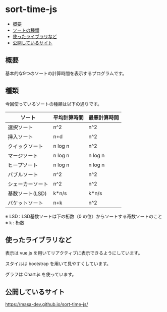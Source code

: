 # sort-time-js

* [概要](#概要)
* [ソートの種類](#ソートの種類)
* [使ったライブラリなど](#使ったライブラリなど)
* [公開しているサイト](#公開しているサイト)

## 概要

基本的な9つのソートの計算時間を表示するプログラムです。

## 種類

今回使っているソートの種類は以下の通りです。

| ソート | 平均計算時間 | 最悪計算時間 |
| --- | --- | --- |
| 選択ソート | n^2 | n^2 |
| 挿入ソート | n+d | n^2 |
| クイックソート | n log n | n^2 |
| マージソート | n log n | n log n |
| ヒープソート | n log n | n log n |
| バブルソート | n^2 | n^2 |
| シェーカーソート | n^2 | n^2 |
| 基数ソート(LSD) | k*n/s | k*n/s |
| バケットソート | n+k | n^2 |

※ LSD : LSD基数ソートは下の桁数（0 の位）からソートする奇数ソートのこと<br>
※ k : 桁数

## 使ったライブラリなど

表示は vue.js を用いてリアクティブに表示できるようにしています。

スタイルは bootstrap を用いて見やすくしています。

グラフは Chart.js を使っています。


## 公開しているサイト

https://masa-dev.github.io/sort-time-js/
